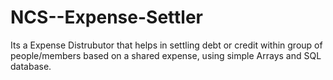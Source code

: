 # NCS--Expense-Settler
Its a Expense Distrubutor that helps in settling debt or credit within group of people/members based on a shared expense, using simple Arrays and SQL database.
